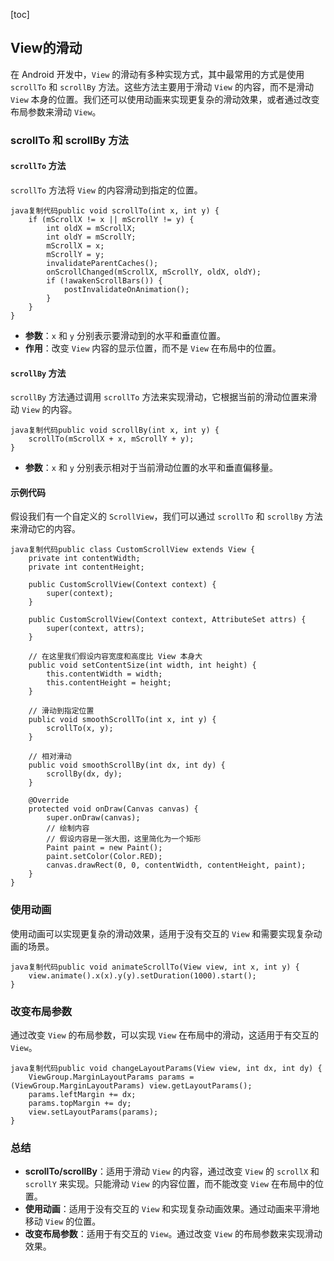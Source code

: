 [toc]

## View的滑动

在 Android 开发中，`View` 的滑动有多种实现方式，其中最常用的方式是使用 `scrollTo` 和 `scrollBy` 方法。这些方法主要用于滑动 `View` 的内容，而不是滑动 `View` 本身的位置。我们还可以使用动画来实现更复杂的滑动效果，或者通过改变布局参数来滑动 `View`。

### scrollTo 和 scrollBy 方法

#### `scrollTo` 方法

`scrollTo` 方法将 `View` 的内容滑动到指定的位置。

```
java复制代码public void scrollTo(int x, int y) {
    if (mScrollX != x || mScrollY != y) {
        int oldX = mScrollX;
        int oldY = mScrollY;
        mScrollX = x;
        mScrollY = y;
        invalidateParentCaches();
        onScrollChanged(mScrollX, mScrollY, oldX, oldY);
        if (!awakenScrollBars()) {
            postInvalidateOnAnimation();
        }
    }
}
```

- **参数**：`x` 和 `y` 分别表示要滑动到的水平和垂直位置。
- **作用**：改变 `View` 内容的显示位置，而不是 `View` 在布局中的位置。

#### `scrollBy` 方法

`scrollBy` 方法通过调用 `scrollTo` 方法来实现滑动，它根据当前的滑动位置来滑动 `View` 的内容。

```
java复制代码public void scrollBy(int x, int y) {
    scrollTo(mScrollX + x, mScrollY + y);
}
```

- **参数**：`x` 和 `y` 分别表示相对于当前滑动位置的水平和垂直偏移量。

#### 示例代码

假设我们有一个自定义的 `ScrollView`，我们可以通过 `scrollTo` 和 `scrollBy` 方法来滑动它的内容。

```
java复制代码public class CustomScrollView extends View {
    private int contentWidth;
    private int contentHeight;

    public CustomScrollView(Context context) {
        super(context);
    }

    public CustomScrollView(Context context, AttributeSet attrs) {
        super(context, attrs);
    }

    // 在这里我们假设内容宽度和高度比 View 本身大
    public void setContentSize(int width, int height) {
        this.contentWidth = width;
        this.contentHeight = height;
    }

    // 滑动到指定位置
    public void smoothScrollTo(int x, int y) {
        scrollTo(x, y);
    }

    // 相对滑动
    public void smoothScrollBy(int dx, int dy) {
        scrollBy(dx, dy);
    }

    @Override
    protected void onDraw(Canvas canvas) {
        super.onDraw(canvas);
        // 绘制内容
        // 假设内容是一张大图，这里简化为一个矩形
        Paint paint = new Paint();
        paint.setColor(Color.RED);
        canvas.drawRect(0, 0, contentWidth, contentHeight, paint);
    }
}
```

### 使用动画

使用动画可以实现更复杂的滑动效果，适用于没有交互的 `View` 和需要实现复杂动画的场景。

```
java复制代码public void animateScrollTo(View view, int x, int y) {
    view.animate().x(x).y(y).setDuration(1000).start();
}
```

### 改变布局参数

通过改变 `View` 的布局参数，可以实现 `View` 在布局中的滑动，这适用于有交互的 `View`。

```
java复制代码public void changeLayoutParams(View view, int dx, int dy) {
    ViewGroup.MarginLayoutParams params = (ViewGroup.MarginLayoutParams) view.getLayoutParams();
    params.leftMargin += dx;
    params.topMargin += dy;
    view.setLayoutParams(params);
}
```

### 总结

- **scrollTo/scrollBy**：适用于滑动 `View` 的内容，通过改变 `View` 的 `scrollX` 和 `scrollY` 来实现。只能滑动 `View` 的内容位置，而不能改变 `View` 在布局中的位置。
- **使用动画**：适用于没有交互的 `View` 和实现复杂动画效果。通过动画来平滑地移动 `View` 的位置。
- **改变布局参数**：适用于有交互的 `View`。通过改变 `View` 的布局参数来实现滑动效果。